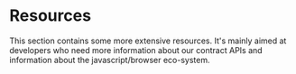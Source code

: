 # Resources

This section contains some more extensive resources. It's mainly aimed at developers who need more information about our contract APIs and information about the javascript/browser eco-system.

